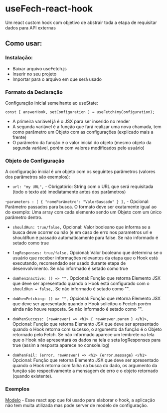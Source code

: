 # useFech-react-hook
Um react custom hook com objetivo de abstrair toda a etapa de requisitar dados para API externas

## Como usar:

### Instalação:
- Baixar arquivo useFetch.js
- Inserir no seu projeto
- Importar para o arquivo em que será usado

### Formato da Declaração

Configuração inicial semelhante ao useState:

`const [ answerHook, setConfiguration ] = useFetch(myConfiguration);`

- A primeira variável já é o JSX para ser inserido no render
- A segunda variável é a função que fará realizar uma nova chamada, tem como parâmetro um Objeto com as configurações (explicado mais a frente)
- O parâmetro da função é o valor inicial do objeto (mesmo objeto da segunda variável, porém com valores modificados pelo usuário)

### Objeto de Configuração

A configuração inicial é um objeto com os seguintes parâmetros (valores dos parâmetros são exemplos):

- `url: "my URL",` - Obrigatório: String com o URL que será requisitada (todo o texto até imediatamente antes dos parâmetros)

-`parameters : [ { "nomeParâmetro": "ValorBuscado" } ],` - Opcional: Parâmetro passados para busca. O formato deve ser exatamente igual ao do exemplo: Uma array com cada elemento sendo um Objeto com um único parâmetro dentro.

- `shouldRun: true/false,` Opcional: Valor booleano que informa se a busca deve ocorrer ou não (e em caso de erro nos parametros url e shouldRun é passado automaticamente para false. Se não informado é setado como true

- `logResponses: true/false,` Opcional: Valor booleano que determina se o usuário que receber informações relevantes da etapa que o Hook está executando, recomendado ser usado durante etapa de desenvolvimento. Se não informado é setado como true

- `doWhenInactive: () => "",` Opcional: Função que retorna Elemento JSX que deve ser apresentado quando o Hook está configurado com o  `shouldRun = false,`. Se não informado é setado como "".

- `doWhenFetching: () => "",` Opcional: Função que retorna Elemento JSX que deve ser apresentado quando o Hook solicitou o Fectch porém ainda não houve resposta. Se não informado é setado como "".

- `doWhenSuccess: (rawAnswer) => <h1> { rawAnswer.param } </h1>,` Opcional: Função que retorna Elemento JSX que deve ser apresentado quando o Hook retorna com sucesso, o argumento da função é o Objeto retornado pelo Fetch. Se não informado aparece um lembrete na tela que o Hook não apresentará os dados na tela e seta logResponses para true (assim a resposta aparece no console.log)

- `doWhenFail: (error, rawAnswer) => <h1> {error.message} </h1>` Opcional: Função que retorna Elemento JSX que deve ser apresentado quando o Hook retorna com falha na busca do dado, os argumento da função são respectivamente a mensagem de erro e o objeto retornado (quando existente).

### Exemplos

[Modelo](https://github.com/PedroMarianoAlmeida/use-fetch-custom-hook) - Esse react app que foi usado para elaborar o hook, a aplicação não tem muita utilizada mas pode server de modelo de configuração.


